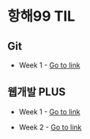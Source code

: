 # 항해99 TIL
## Git
- Week 1 - [Go to link][git-week-1]

[git-week-1]: git/week-1.md "git-week-1"

## 웹개발 PLUS
- Week 1 - [Go to link][web-plus-week-1]

[web-plus-week-1]: web-plus/week-1.md "web-plus-week-1"

- Week 2 - [Go to link][web-plus-week-2]

[web-plus-week-2]: web-plus/week-2.md "web-plus-week-2"